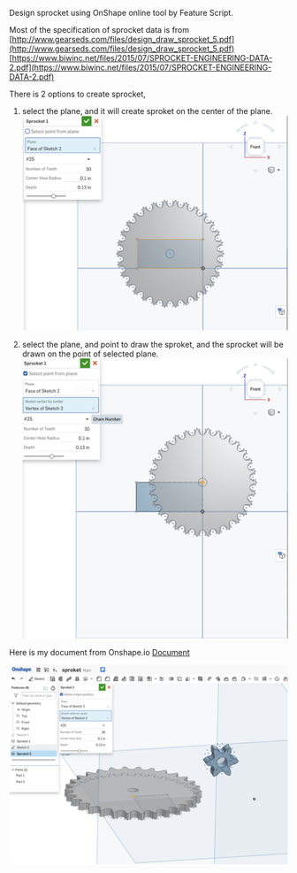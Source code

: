 Design sprocket using OnShape online tool by Feature Script.

Most of the specification of sprocket data is from<br>
[http://www.gearseds.com/files/design_draw_sprocket_5.pdf](http://www.gearseds.com/files/design_draw_sprocket_5.pdf)<br>
[https://www.biwinc.net/files/2015/07/SPROCKET-ENGINEERING-DATA-2.pdf](https://www.biwinc.net/files/2015/07/SPROCKET-ENGINEERING-DATA-2.pdf)

There is 2 options to create sprocket,
1. select the plane, and it will create sproket on the center of the plane.
![select only plane](https://github.com/movingfinger/hardware-piscine/blob/master/3.png)<br>

2. select the plane, and point to draw the sproket, and the sprocket will be drawn on the point of selected plane.
![select plane and point](https://github.com/movingfinger/hardware-piscine/blob/master/4.png)

Here is my document from Onshape.io
[Document](https://cad.onshape.com/documents/5de8c1d4aaaa7679e650c0e3/w/e775e409240ddd70aad42b4a/e/46e28fe1c57f4ec2b0b9253f)

![Sprocket](https://github.com/movingfinger/hardware-piscine/blob/master/FS_image.png)
